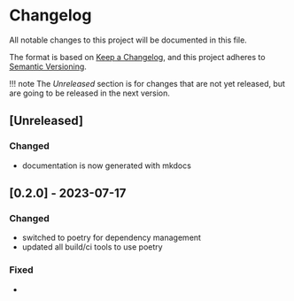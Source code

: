 # Changelog

All notable changes to this project will be documented in this file.

The format is based on [Keep a Changelog](https://keepachangelog.com/en/1.0.0/),
and this project adheres to [Semantic Versioning](https://semver.org/spec/v2.0.0.html).

!!! note
    The *Unreleased* section is for changes that are not yet released, but are
    going to be released in the next version.

## [Unreleased]

### Changed

- documentation is now generated with mkdocs


## [0.2.0] - 2023-07-17

### Changed
- switched to poetry for dependency management
- updated all build/ci tools to use poetry

### Fixed
-
